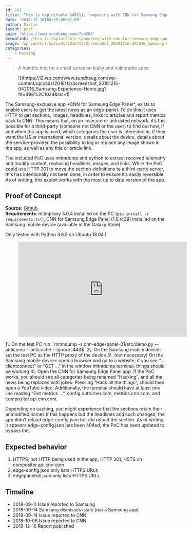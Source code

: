 ```yaml
---
id: 282
title: 'This is exploitable &#8211; tampering with CNN for Samsung Edge Panel'
date: '2018-12-16T04:59:08+01:00'
author: Martin
layout: post
guid: 'https://www.sundhaug.com/?p=282'
permalink: /this-is-exploitable-tampering-with-cnn-for-samsung-edge-panel/
image: /wp-content/uploads/2018/12/Screenshot_20181216-042016_Samsung-Experience-Home.jpg
categories:
    - Hacking
---
```


> A humble first for a small series on leaky and vulnerable apps

<div class="wp-block-image"><figure class="alignleft is-resized">![](https://i2.wp.com/www.sundhaug.com/wp-content/uploads/2018/12/Screenshot_20181216-042016_Samsung-Experience-Home.jpg?fit=498%2C1024&ssl=1)</figure></div>The Samsung-exclusive app *CNN for Samsung Edge <g class="gr_ gr_122 gr-alert gr_gramm gr_inline_cards gr_run_anim Punctuation only-del replaceWithoutSep" data-gr-id="122" id="122">Panel</g>*<g class="gr_ gr_122 gr-alert gr_gramm gr_inline_cards gr_disable_anim_appear Punctuation only-del replaceWithoutSep" data-gr-id="122" id="122">,</g> exists to enable users to get the latest news as an edge-panel. To do this it uses HTTP to get sections, images, headlines, links to articles and report metrics back to CNN. This means that, on an insecure or untrusted network, it’s this possible for a third-party (someone not CNN or the user) to find out how, if and when the app is used, which categories the user is interested in, if they want the US or international version, details about the device, details about the <g class="gr_ gr_3461 gr-alert gr_spell gr_inline_cards gr_run_anim ContextualSpelling ins-del" data-gr-id="3461" id="3461">service-provider</g>, the possibility to log or replace any image shown in the app, as well as any title or article link.

The included PoC uses mitmdump and python to extract received telemetry and modify content, replacing headlines, images, and links. While the PoC could use HTTP 301 to move the section-definitions to a third-party server, this has intentionally not been done, in order to ensure it’s easily reversible. As of writing, this exploit works with the most up to date version of the app.

## Proof of Concept

**Source:** [Github](https://github.com/sundhaug92/cnn-edge-panel-poc)  
**Requirements**: mitmproxy 4.0.4 installed on the PC (`pip install -r requirements.txt`), CNN for Samsung Edge Panel (1.0.rc39) installed on the Samsung mobile device (available in the Galaxy Store)

Only tested with Python 3.6.5 on Ubuntu 18.04.1

<figure class="wp-block-embed-youtube wp-block-embed is-type-video is-provider-youtube wp-embed-aspect-4-3 wp-has-aspect-ratio"><div class="wp-block-embed__wrapper"><span class="embed-youtube" style="text-align:center; display: block;"><iframe allowfullscreen="true" class="youtube-player" height="296" loading="lazy" sandbox="allow-scripts allow-same-origin allow-popups allow-presentation" src="https://www.youtube.com/embed/Fwo83PC8qbw?version=3&rel=1&showsearch=0&showinfo=1&iv_load_policy=1&fs=1&hl=en-US&autohide=2&wmode=transparent" style="border:0;" width="525"></iframe></span></div></figure>  
1\. On the test PC run: `mitmdump -s cnn-edge-panel-01/src/demo.py --anticomp --anticache --ignore :443$`  
2\. On the Samsung mobile device: set the test PC as the HTTP proxy of the device  
3\. (not necessary) On the Samsung mobile device: open a browser and go to a website, if you see “… <g class="gr_ gr_16 gr-alert gr_spell gr_inline_cards gr_run_anim ContextualSpelling ins-del multiReplace" data-gr-id="16" id="16">clientconnect</g>” or “GET …” in the window mitmdump terminal, things should be working  
4\. Open the CNN for Samsung Edge Panel app. If the PoC works, you should see all categories being renamed “Hacking”, and all the news being replaced with jokes. Pressing “Hack all the things”, should then open a YouTube video. Additionally, the terminal should have at least one line reading “Got metrics …”, config.outturner.com, metrics.cnn.com, and compositor.api.cnn.com.  
  
Depending on caching, you might experience that the sections retain their unmodified names if this happens but the headlines and such changed, the app didn’t reload edge-config.json but did reload the section. As of writing, it appears edge-config.json has been 404ed, the PoC has been updated to bypass this.

## Expected behavior

1. HTTPS, not HTTP being used in the app, HTTP 301, HSTS on compositor.api.cnn.com
2. edge-config.json only lists HTTPS URLs
3. edgepanelkill.json only lists HTTPS URLs

## Timeline

- 2018-09-11 Issue reported to Samsung
- 2018-09-14 Samsung dismisses issue (not a Samsung app)
- 2018-09-14 Issue reported to CNN
- 2018-10-06 Issue reported to CNN
- 2018-12-16 Report published